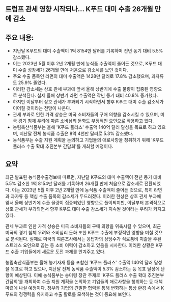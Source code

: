 ## 트럼프 관세 영향 시작되나… K푸드 대미 수출 26개월 만에 감소

## 주요 내용:
*   지난달 K푸드의 대미 수출액이 1억 8154만 달러를 기록하며 전년 동기 대비 5.5% 감소했다.
*   이는 2023년 5월 이후 2년 2개월 만에 농식품 수출액이 줄어든 것으로, K푸드 대미 수출 성장세가 26개월 만에 처음으로 감소세를 보인 것이다.
*   주요 수출 품목인 라면의 대미 수출액은 1428만 달러로 17.8% 감소했으며, 과자류도 25.9% 줄었다.
*   이러한 감소세는 상호 관세 부과에 앞서 올해 상반기에 수출 물량이 집중된 영향으로 분석된다. 실제 올해 상반기 라면 수출액은 작년 동기 대비 40.8% 증가했다.
*   하지만 이달부터 상호 관세가 부과되기 시작하면서 향후 K푸드 대미 수출 감소세가 이어질 것이라는 전망이 나온다.
*   관세 부과로 인한 가격 상승은 미국 소비자들의 구매 의향을 감소시킬 수 있으며, 미국 경기 침체 우려에 따른 소비심리 둔화도 부정적인 요인으로 작용하고 있다.
*   농림축산식품부는 올해 'K푸드 플러스' 수출액 140억 달러 달성을 목표로 하고 있으며, 지난달 전체 농식품 수출은 8억 4천만 달러로 5.3% 감소했다.
*   농식품부는 수출 지원 계획을 논의하고 기업들의 애로사항을 청취하기 위해 'K푸드 플러스 수출 확대 추진본부 간담회'를 개최할 예정이다.

## 요약
최근 발표된 농식품수출정보에 따르면, 지난달 K푸드의 대미 수출액이 전년 동기 대비 5.5% 감소한 1억 8154만 달러를 기록하며 26개월 만에 처음으로 감소세로 전환되었다. 이는 2023년 5월 이후 2년 2개월 만에 농식품 수출액이 줄어든 것으로, 특히 라면과 과자류 등 핵심 수출 품목의 감소세가 두드러졌다. 이러한 현상은 상호 관세 부과에 앞서 올해 상반기에 수출 물량이 집중되었던 영향으로 풀이되지만, 이달부터 본격적으로 상호 관세가 부과되면서 향후 K푸드 대미 수출 감소세가 지속될 것이라는 우려가 커지고 있다.

관세 부과로 인한 가격 상승은 미국 소비자들의 구매 의향을 위축시킬 수 있으며, 최근 미국의 경기 침체 우려와 소비심리 둔화 또한 K푸드 수출에 부정적인 영향을 미칠 것으로 분석된다. 실제로 미국의 여론조사에서는 응답자의 상당수가 식료품비 지출을 주된 스트레스 요인으로 꼽는 등 소비 여력이 감소하고 있음을 시사한다. 이러한 상황은 K푸드 수출 기업들에게 새로운 도전 과제를 안겨주고 있다.

농림축산식품부는 올해 농기자재 등을 포함한 'K푸드 플러스' 수출액 140억 달러 달성을 목표로 하고 있으나, 지난달 전체 농식품 수출액이 5.3% 감소하는 등 목표 달성에 난항이 예상된다. 이에 농식품부는 송미령 장관 주재로 'K푸드 플러스 수출 확대 추진본부 간담회'를 개최하여 수출 지원 계획을 논의하고 기업들의 애로사항을 청취하는 등 대책 마련에 나설 예정이다. 정부와 기업의 긴밀한 협력을 통해 변화하는 통상 환경 속에서 K푸드의 경쟁력을 유지하고 수출 활로를 모색하는 것이 중요해 보인다.